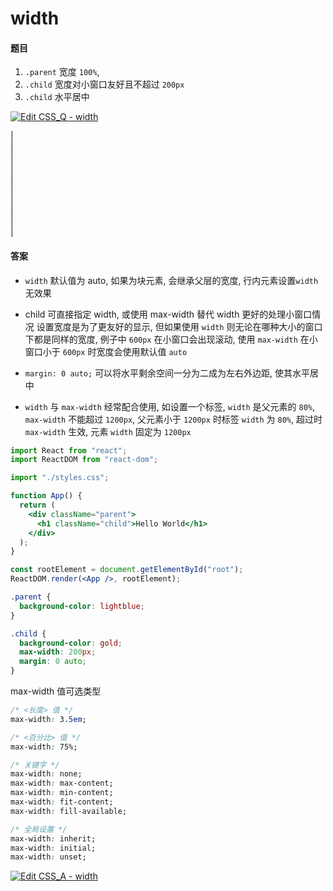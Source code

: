 # width


#### 题目

1. `.parent` 宽度 `100%`, 
2. `.child` 宽度对小窗口友好且不超过 `200px`
3. `.child` 水平居中

[![Edit CSS_Q - width](https://codesandbox.io/static/img/play-codesandbox.svg)](https://codesandbox.io/s/cssq-empty-u0kb1?fontsize=14&hidenavigation=1&theme=dark)

|  
|  
|  
|  
|  
|  
|  
|  
|  
|  

#### 答案

- `width` 默认值为 auto, 如果为块元素, 会继承父层的宽度, 行内元素设置`width`无效果

- child 可直接指定 width, 或使用 max-width 替代 width 更好的处理小窗口情况
  设置宽度是为了更友好的显示, 但如果使用 `width` 则无论在哪种大小的窗口下都是同样的宽度,
  例子中 `600px` 在小窗口会出现滚动, 使用 `max-width` 在小窗口小于 `600px` 时宽度会使用默认值 `auto`

- `margin: 0 auto;` 可以将水平剩余空间一分为二成为左右外边距, 使其水平居中


- `width` 与 `max-width` 经常配合使用, 如设置一个标签, `width` 是父元素的 `80%`, `max-width` 不能超过 `1200px`, 父元素小于 `1200px` 时标签 `width` 为 `80%`, 超过时 `max-width` 生效, 元素 `width` 固定为 `1200px`

```jsx
import React from "react";
import ReactDOM from "react-dom";

import "./styles.css";

function App() {
  return (
    <div className="parent">
      <h1 className="child">Hello World</h1>
    </div>
  );
}

const rootElement = document.getElementById("root");
ReactDOM.render(<App />, rootElement);
```

```css
.parent {
  background-color: lightblue;
}

.child {
  background-color: gold;
  max-width: 200px;
  margin: 0 auto;
}
```

max-width 值可选类型
```css
/* <长度> 值 */
max-width: 3.5em;

/* <百分比> 值 */
max-width: 75%;

/* 关键字 */
max-width: none;
max-width: max-content;
max-width: min-content;
max-width: fit-content;
max-width: fill-available;

/* 全局设置 */
max-width: inherit;
max-width: initial;
max-width: unset;
```

[![Edit CSS_A - width](https://codesandbox.io/static/img/play-codesandbox.svg)](https://codesandbox.io/s/cssa-width-kkcvv?fontsize=14&hidenavigation=1&theme=dark)


